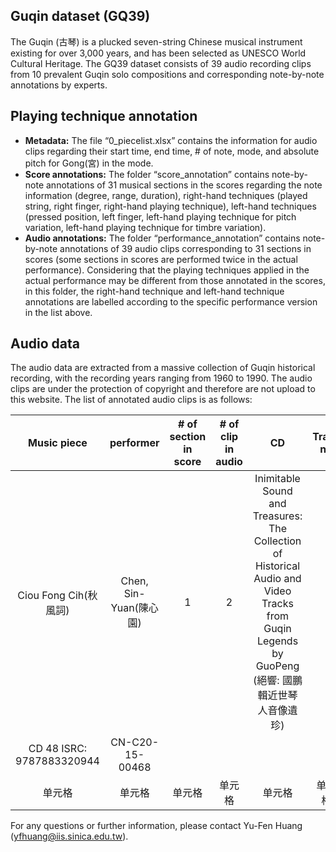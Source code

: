 Guqin dataset (GQ39)
-----------

The Guqin (古琴) is a plucked seven-string Chinese musical instrument existing for over 3,000 years, and has been selected as UNESCO World Cultural Heritage. The GQ39 dataset consists of 39 audio recording clips from 10 prevalent Guqin solo compositions and corresponding note-by-note annotations by experts.


Playing technique annotation
-----------
- **Metadata:** The file “0_piecelist.xlsx” contains the information for audio clips regarding their start time, end time, # of note, mode, and absolute pitch for Gong(宮) in the mode.
- **Score annotations:** The folder “score_annotation” contains note-by-note annotations of 31 musical sections in the scores regarding the note information (degree, range, duration), right-hand techniques (played string, right finger, right-hand playing technique), left-hand techniques (pressed position, left finger, left-hand playing technique for pitch variation, left-hand playing technique for timbre variation).
- **Audio annotations:** The folder “performance_annotation” contains note-by-note annotations of 39 audio clips corresponding to 31 sections in scores (some sections in scores are performed twice in the actual performance). Considering that the playing techniques applied in the actual performance may be different from those annotated in the scores, in this folder, the right-hand technique and left-hand technique annotations are labelled according to the specific performance version in the list above. 


Audio data
-----------
The audio data are extracted from a massive collection of Guqin historical recording, with the recording years ranging from 1960 to 1990. The audio clips are under the protection of copyright and therefore are not upload to this website. The list of annotated audio clips is as follows:

| Music piece | performer | # of section in score | # of clip in audio | CD | Track no |
| :-----: | :----: | :----: | :----: | :----: | :----: |
| Ciou Fong Cih(秋風詞)  | Chen, Sin-Yuan(陳心園) | 1 | 2 | Inimitable Sound and Treasures: The Collection of Historical Audio and Video Tracks from Guqin Legends by GuoPeng (絕響: 國鵬輯近世琴人音像遺珍)
CD 48 ISRC: 9787883320944  | CN-C20-15-00468 |
| 单元格 | 单元格 | 单元格 | 单元格 | 单元格 | 单元格 |



For any questions or further information, please contact Yu-Fen Huang (yfhuang@iis.sinica.edu.tw).